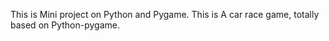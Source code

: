 This is Mini project on Python and Pygame.
This is A car race game,
totally based on Python-pygame. 

